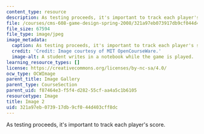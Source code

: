 ```yaml
---
content_type: resource
description: As testing proceeds, it's important to track each player's score.
file: /courses/cms-608-game-design-spring-2008/321a97eb073917db9cf044d403cff8dc_02.jpg
file_size: 67594
file_type: image/jpeg
image_metadata:
  caption: As testing proceeds, it's important to track each player's score.
  credit: 'Credit: Image courtesy of MIT OpenCourseWare.'
  image-alt: A student writes in a notebook while the game is played.
learning_resource_types: []
license: https://creativecommons.org/licenses/by-nc-sa/4.0/
ocw_type: OCWImage
parent_title: Image Gallery
parent_type: CourseSection
parent_uid: f87464e3-f5f4-d282-55cf-aa4a5c1b6105
resourcetype: Image
title: Image 2
uid: 321a97eb-0739-17db-9cf0-44d403cff8dc
---
```

As testing proceeds, it's important to track each player's score.